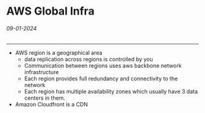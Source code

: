 # AWS Global Infra
###### 09-01-2024
---
- AWS region is a geographical area
	- data replication across regions is controlled by you
	- Communication between regions uses aws backbone network infrastructure
	- Each region provides full redundancy and connectivity to the network
	- Each region has multiple availability zones which usually have 3 data centers in them.
- Amazon Cloudfront is a CDN